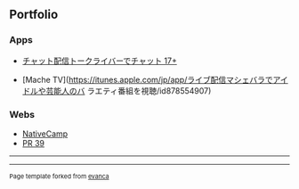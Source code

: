 ## Portfolio


### Apps

- [チャット配信トークライバーでチャット 17+](https://apps.apple.com/jp/app/e3-83-9e-e3-82-b7-e3-82-a7-e3-83-90-e3-83-a9-e3-83/id1349021598)

- [Mache TV](https://itunes.apple.com/jp/app/ライブ配信マシェバラでアイドルや芸能人のバ
ラエティ番組を視聴/id878554907)

### Webs
- [NativeCamp](https://nativecamp.net)
- [PR 39](https://r39.com)

---




---
<p style="font-size:11px">Page template forked from <a href="https://github.com/evanca/quick-portfolio">evanca</a></p>
<!-- Remove above link if you don't want to attibute -->
